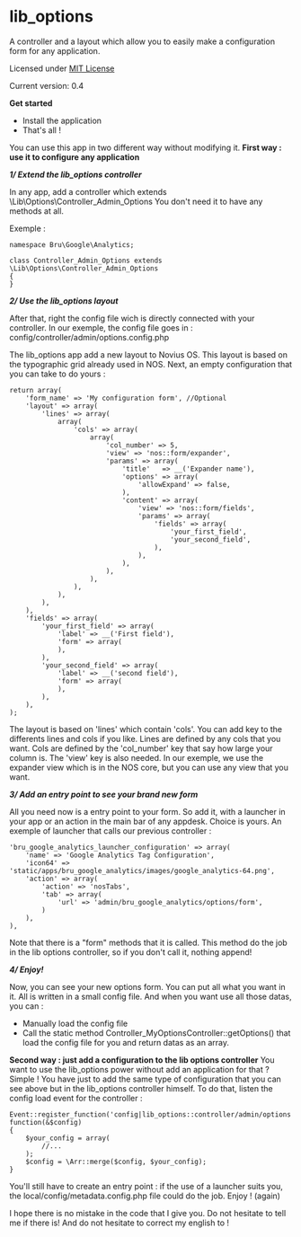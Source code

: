 lib_options
===========

A controller and a layout which allow you to easily make a configuration form for any application.

Licensed under [MIT License](http://opensource.org/licenses/MIT)

Current version: 0.4

**Get started**

* Install the application
* That's all !

You can use this app in two different way without modifying it.
**First way : use it to configure any application**

***1/ Extend the lib_options controller***

In any app, add a controller which extends \Lib\Options\Controller_Admin_Options
You don't need it to have any methods at all.

Exemple : 

    namespace Bru\Google\Analytics;
    
    class Controller_Admin_Options extends \Lib\Options\Controller_Admin_Options
    {
    }


***2/ Use the lib_options layout***

After that, right the config file wich is directly connected with your controller. In our exemple, the config file goes in :
config/controller/admin/options.config.php

The lib_options app add a new layout to Novius OS.
This layout is based on the typographic grid already used in NOS.
Next, an empty configuration that you can take to do yours :

    return array(
        'form_name' => 'My configuration form', //Optional
        'layout' => array(
            'lines' => array(
                array(
                    'cols' => array(
                        array(
                            'col_number' => 5,
                            'view' => 'nos::form/expander',
                            'params' => array(
                                'title'   => __('Expander name'),
                                'options' => array(
                                    'allowExpand' => false,
                                ),
                                'content' => array(
                                    'view' => 'nos::form/fields',
                                    'params' => array(
                                        'fields' => array(
                                            'your_first_field',
                                            'your_second_field',
                                        ),
                                    ),
                                ),
                            ),
                        ),
                    ),
                ),
            ),
        ),
        'fields' => array(
            'your_first_field' => array(
                'label' => __('First field'),
                'form' => array(
                ),
            ),
            'your_second_field' => array(
                'label' => __('second field'),
                'form' => array(
                ),
            ),
        ),
    );

The layout is based on 'lines' which contain 'cols'. You can add key to the differents lines and cols if you like.
Lines are defined by any cols that you want.
Cols are defined by the 'col_number' key that say how large your column is. The 'view' key is also needed. 
In our exemple, we use the expander view which is in the NOS core, but you can use any view that you want.

***3/ Add an entry point to see your brand new form***

All you need now is a entry point to your form. So add it, with a launcher in your app or an action in the main bar of any appdesk.
Choice is yours.
An exemple of launcher that calls our previous controller :

    'bru_google_analytics_launcher_configuration' => array(
        'name' => 'Google Analytics Tag Configuration',
        'icon64' => 'static/apps/bru_google_analytics/images/google_analytics-64.png',
        'action' => array(
            'action' => 'nosTabs',
            'tab' => array(
                'url' => 'admin/bru_google_analytics/options/form',
            )
        ),
    ),

Note that there is a "form" methods that it is called. This method do the job in the lib options controller, so if you don't call it, nothing append!

***4/ Enjoy!***

Now, you can see your new options form. You can put all what you want in it. All is written in a small config file.
And when you want use all those datas, you can :
* Manually load the config file
* Call the static method Controller_MyOptionsController::getOptions() that load the config file for you and return datas as an array.

**Second way : just add a configuration to the lib options controller**
You want to use the lib_options power without add an application for that ? Simple !
You have just to add the same type of configuration that you can see above but in the lib_options controller himself.
To do that, listen the config load event for the controller :
    
    Event::register_function('config|lib_options::controller/admin/options', function(&$config)
    {
        $your_config = array(
    	    //...
        );
        $config = \Arr::merge($config, $your_config);
    }

You'll still have to create an entry point : if the use of a launcher suits you, the local/config/metadata.config.php file could do the job.
Enjoy ! (again)

I hope there is no mistake in the code that I give you.
Do not hesitate to tell me if there is! And do not hesitate to correct my english to !
